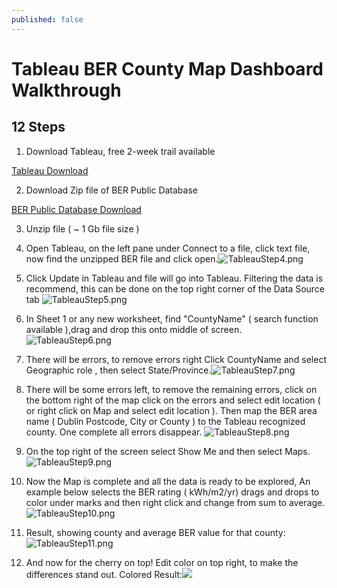 ```yaml
---
published: false
---
```


# Tableau BER County Map Dashboard Walkthrough
## 12 Steps
1.	Download Tableau, free 2-week trail available
	
[Tableau Download](https://www.tableau.com/en-gb/trial/tableau-software) 

2.	Download Zip file of BER Public Database 

[BER Public Database Download](https://ndber.seai.ie/BERResearchTool/ber/search.aspx)

3.	Unzip file ( ~ 1 Gb file size )

4.	Open Tableau, on the left pane under Connect to a file, click text file, now find the unzipped BER file and click open.![TableauStep4.png]({{site.baseurl}}/_posts/TableauStep4.png)

5.	Click Update in Tableau and file will go into Tableau. Filtering the data is recommend, this can be done on the top right corner of the Data Source tab ![TableauStep5.png]({{site.baseurl}}/_posts/TableauStep5.png)

6.	In Sheet 1 or any new worksheet, find "CountyName" ( search function available ),drag and drop this onto middle of screen. ![TableauStep6.png]({{site.baseurl}}/_posts/TableauStep6.png)

7.	There will be errors, to remove errors right Click CountyName and select Geographic role , then select State/Province.![TableauStep7.png]({{site.baseurl}}/_posts/TableauStep7.png)
  
8.	There will be some errors left, to remove the remaining errors, click on the bottom right of the map click on the errors and select edit location ( or right click on Map and select edit location ). Then map the BER area name ( Dublin Postcode, City or County ) to the Tableau recognized county. One complete all errors disappear. ![TableauStep8.png]({{site.baseurl}}/_posts/TableauStep8.png)

9.	On the top right of the screen select Show Me and then select Maps. ![TableauStep9.png]({{site.baseurl}}/_posts/TableauStep9.png)

10.	Now the Map is complete and all the data is ready to be explored, An example below selects the BER rating ( kWh/m2/yr) drags and drops to color under marks and then right click and change from sum to average.![TableauStep10.png]({{site.baseurl}}/_posts/TableauStep10.png)

11.	Result, showing county and average BER value for that county:![TableauStep11.png]({{site.baseurl}}/_posts/TableauStep11.png)

12.	And now for the cherry on top! Edit color on top right, to make the differences stand out. Colored Result:![]({{site.baseurl}}/_posts/TableauStep12.png)

